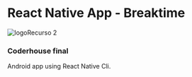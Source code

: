 # React Native App - Breaktime

![logoRecurso 2](https://user-images.githubusercontent.com/74205827/157504471-226e9576-56ec-4b0c-83df-055448b85bcd.png)
### Coderhouse final
Android app using React Native Cli. 
